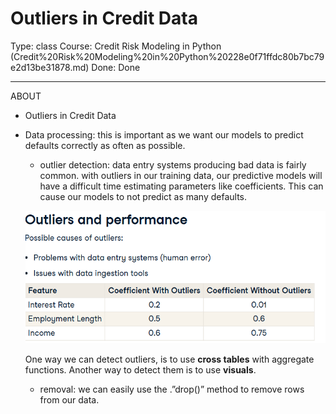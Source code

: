 # Outliers in Credit Data

Type: class
Course: Credit Risk Modeling in Python (Credit%20Risk%20Modeling%20in%20Python%20228e0f71ffdc80b7bc79e2d13be31878.md)
Done: Done

---

<aside>

ABOUT

- Outliers in Credit Data
</aside>

- Data processing: this is important as we want our models to predict defaults correctly as often as possible.
    - outlier detection: data entry systems producing bad data is fairly common. with outliers in our training data, our predictive models will have a difficult time estimating parameters like coefficients. This can cause our models to not predict as many defaults.
    
    ![image.png](image.png)
    
    One way we can detect outliers, is to use **cross tables** with aggregate functions. Another way to detect them is to use **visuals**. 
    
    - removal: we can easily use the .”drop()” method to remove rows from our data.